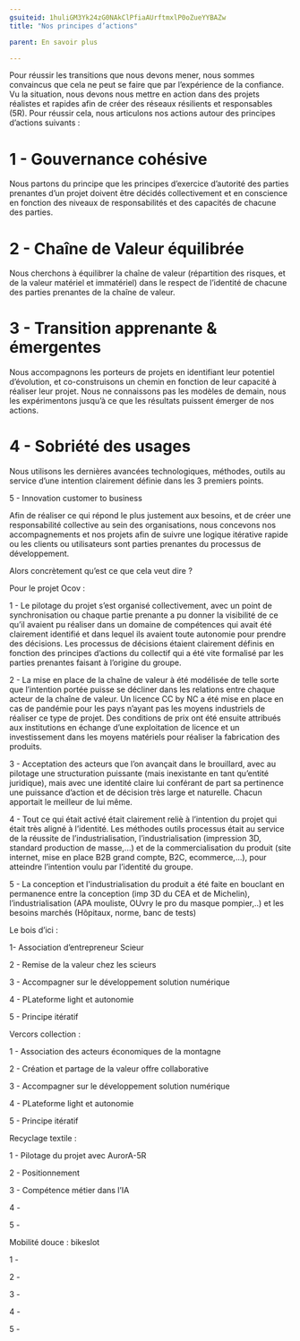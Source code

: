 ```yaml
---
gsuiteid: 1huliGM3Yk24zG0NAkClPfiaAUrftmxlP0oZueYYBAZw
title: "Nos principes d’actions"

parent: En savoir plus

---
```


Pour réussir les transitions que nous devons mener, nous sommes convaincus que cela ne peut se faire que par l’expérience de la confiance. Vu la situation, nous devons nous mettre en action dans des projets réalistes et rapides afin de créer des réseaux résilients et responsables (5R). Pour réussir cela, nous articulons nos actions autour des principes d’actions suivants :

1 - Gouvernance cohésive
========================

Nous partons du principe que les principes d’exercice d’autorité des parties prenantes d’un projet doivent être décidés collectivement et en conscience en fonction des niveaux de responsabilités et des capacités de chacune des parties.

2 - Chaîne de Valeur équilibrée
===============================

Nous cherchons à équilibrer la chaîne de valeur (répartition des risques, et de la valeur matériel et immatériel) dans le respect de l’identité de chacune des parties prenantes de la chaîne de valeur. 

3 - Transition apprenante & émergentes
======================================

Nous accompagnons les porteurs de projets en identifiant leur potentiel d’évolution, et co-construisons un chemin en fonction de leur capacité à réaliser leur projet. Nous ne connaissons pas les modèles de demain, nous les expérimentons jusqu’à ce que les résultats puissent émerger de nos actions. 

4 - Sobriété des usages
=======================

Nous utilisons les dernières avancées technologiques, méthodes, outils au service d’une intention clairement définie dans les 3 premiers points.

5 - Innovation customer to business

Afin de réaliser ce qui répond le plus justement aux besoins, et de créer une responsabilité collective au sein des organisations, nous concevons nos accompagnements et nos projets afin de suivre une logique itérative rapide ou les clients ou utilisateurs sont parties prenantes du processus de développement.

Alors concrètement qu’est ce que cela veut dire ?

Pour le projet Ocov :

1 - Le pilotage du projet s’est organisé collectivement, avec un point de synchronisation ou chaque partie prenante a pu donner la visibilité de ce qu’il avaient pu réaliser dans un domaine de compétences qui avait été clairement identifié et dans lequel ils avaient toute autonomie pour prendre des décisions. Les processus de décisions étaient clairement définis en fonction des principes d’actions du collectif qui a été vite formalisé par les parties prenantes faisant à l’origine du groupe. 

2 - La mise en place de la chaîne de valeur à été modélisée de telle sorte que l’intention portée puisse se décliner dans les relations entre chaque acteur de la chaîne de valeur. Un licence CC by NC a été mise en place en cas de pandémie pour les pays n’ayant pas les moyens industriels de réaliser ce type de projet. Des conditions de prix ont été ensuite attribués aux institutions en échange d’une exploitation de licence et un investissement dans les moyens matériels pour réaliser la fabrication des produits. 

3 - Acceptation des acteurs que l’on avançait dans le brouillard, avec au pilotage une structuration puissante (mais inexistante en tant qu’entité juridique), mais avec une identité claire lui conférant de part sa pertinence une puissance d’action et de décision très large et naturelle. Chacun apportait le meilleur de lui même. 

4 - Tout ce qui était activé était clairement reliè à l’intention du projet qui était très aligné à l’identité. Les méthodes outils processus était au service de la réussite de l’industrialisation, l’industrialisation (impression 3D, standard production de masse,...) et de la commercialisation du produit (site internet, mise en place B2B grand compte, B2C, ecommerce,...), pour atteindre l’intention voulu par l’identité du groupe. 

5 - La conception et l'industrialisation du produit a été faite en bouclant en permanence entre la conception (imp 3D du CEA et de Michelin), l’industrialisation (APA mouliste, OUvry le pro du masque pompier,..) et les besoins marchés (Hôpitaux, norme, banc de tests) 

Le bois d’ici : 

1- Association d’entrepreneur Scieur

2 - Remise de la valeur chez les scieurs

3 - Accompagner sur le développement solution numérique 

4 - PLateforme light et autonomie

5 - Principe itératif 

Vercors collection : 

1 - Association des acteurs économiques de la montagne

2 - Création et partage de la valeur offre collaborative

3 - Accompagner sur le développement solution numérique 

4 - PLateforme light et autonomie

5 - Principe itératif 

Recyclage textile :

1 - Pilotage du projet avec AurorA-5R

2 - Positionnement 

3 - Compétence métier dans l’IA

4 - 

5 - 

Mobilité douce : bikeslot 

1 - 

2 - 

3 - 

4 - 

5 - 

